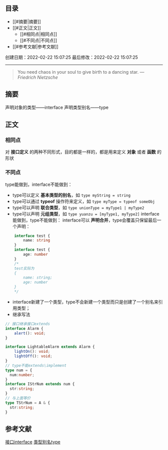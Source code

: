 ## 目录

- [[#摘要|摘要]]
- [[#正文|正文]]
	- [[#相同点|相同点]]
	- [[#不同点|不同点]]
- [[#参考文献|参考文献]]

创建日期：2022-02-22 15:07:25
最后修改：2022-02-22 15:07:25
- - -
> You need chaos in your soul to give birth to a dancing star.
> — <cite>Friedrich Nietzsche</cite>

## 摘要
声明对象的类型——interface
声明类型别名——type
## 正文
### 相同点
对 **接口定义** 的两种不同形式，目的都是一样的，都是用来定义 **对象** 或者 **函数** 的形状
### 不同点
type能做到，interface不能做到：
-   type可以定义 **基本类型的别名**，如 `type myString = string`
-   type可以通过 **typeof** 操作符来定义，如 `type myType = typeof someObj`
-   type可以声明 **联合类型**，如 `type unionType = myType1 | myType2`
-   type可以声明 **元组类型**，如 `type yuanzu = [myType1, myType2]`
interface能做到，type不能做到：
interface可以 **声明合并**，type会覆盖只保留最后一个声明：
```typescript
	interface test {
		name: string
	}
	interface test {
		age: number 
	} 
	/* 
	test实际为 
	{
		name: string;
		age: number 
	}
	*/
```
- interface新建了一个类型，type不会新建一个类型而只是创建了一个别名来引用类型；
- 继承写法
```ts
// 接口继承接口extends
interface Alarm {
    alert(): void;
}

interface LightableAlarm extends Alarm {
    lightOn(): void;
    lightOff(): void;
}
// type不能extends\implement
type num = {
  num:number;
}
interface IStrNum extends num {
  str:string;
}
// 与上面等价
type TStrNum = A & {
  str:string;
}
```
## 参考文献
[接口interface](https://ts.xcatliu.com/advanced/class-and-interfaces.html#%E7%B1%BB%E5%AE%9E%E7%8E%B0%E6%8E%A5%E5%8F%A3)
[类型别名type](https://ts.xcatliu.com/advanced/type-aliases.html)

